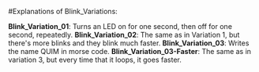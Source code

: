 #Explanations of Blink_Variations:

**Blink_Variation_01**: Turns an LED on for one second, then off for one second, repeatedly.
**Blink_Variation_02**: The same as in Variation 1, but there's more blinks and they blink much faster.
**Blink_Variation_03**: Writes the name QUIM in morse code.
**Blink_Variation_03-Faster**: The same as in variation 3, but every time that it loops, it goes faster.

